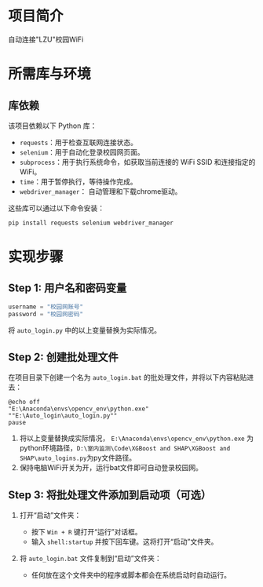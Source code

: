 
# 项目简介
自动连接"LZU"校园WiFi

# 所需库与环境

## 库依赖
该项目依赖以下 Python 库：

- `requests`：用于检查互联网连接状态。
- `selenium`：用于自动化登录校园网页面。
- `subprocess`：用于执行系统命令，如获取当前连接的 WiFi SSID 和连接指定的 WiFi。
- `time`：用于暂停执行，等待操作完成。
- `webdriver_manager`： 自动管理和下载chrome驱动。

这些库可以通过以下命令安装：

```bash
pip install requests selenium webdriver_manager
```

# 实现步骤

## Step 1: 用户名和密码变量

```python
username = "校园网账号"
password = "校园网密码"
```

将 `auto_login.py` 中的以上变量替换为实际情况。

## Step 2: 创建批处理文件

在项目目录下创建一个名为 `auto_login.bat` 的批处理文件，并将以下内容粘贴进去：

```batch
@echo off
"E:\Anaconda\envs\opencv_env\python.exe" ""E:\Auto_login\auto_login.py""
pause
```

1. 将以上变量替换成实际情况， `E:\Anaconda\envs\opencv_env\python.exe` 为python环境路径，`D:\室内监测\Code\XGBoost and SHAP\XGBoost and SHAP\auto_logins.py`为py文件路径。
2. 保持电脑WiFi开关为开，运行bat文件即可自动登录校园网。

## Step 3: 将批处理文件添加到启动项（可选）

1. 打开“启动”文件夹：
    - 按下 `Win + R` 键打开“运行”对话框。
    - 输入 `shell:startup` 并按下回车键。这将打开“启动”文件夹。

2. 将 `auto_login.bat` 文件复制到“启动”文件夹：
    - 任何放在这个文件夹中的程序或脚本都会在系统启动时自动运行。
